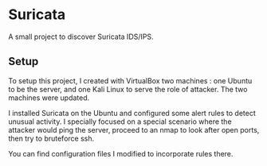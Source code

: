 # Suricata
A small project to discover Suricata IDS/IPS.

## Setup
To setup this project, I created with VirtualBox two machines : one Ubuntu to be the server, and one Kali Linux to serve the role of attacker. The two machines were updated.

I installed Suricata on the Ubuntu and configured some alert rules to detect unusual activity. I specially focused on a special scenario where the attacker would ping the server, proceed to an nmap to look after open ports, then try to bruteforce ssh.

You can find configuration files I modified to incorporate rules there.

